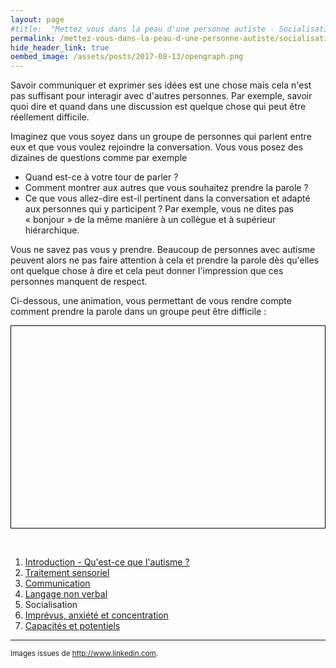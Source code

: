```yaml
---
layout: page
#title:  "Mettez vous dans la peau d'une personne autiste - Socialisation"
permalink: /mettez-vous-dans-la-peau-d-une-personne-autiste/socialisation
hide_header_link: true
oembed_image: /assets/posts/2017-08-13/opengraph.png
---
```


Savoir communiquer et exprimer ses idées est une chose mais 
cela n'est pas suffisant pour interagir avec d'autres personnes.
Par exemple, savoir quoi dire et quand dans une discussion est quelque chose
qui peut être réellement difficile.

Imaginez que vous soyez dans un groupe de personnes qui parlent entre eux et que vous voulez rejoindre la conversation. 
Vous vous posez des dizaines de questions comme par exemple&nbsp;

  - Quand est-ce à votre tour de parler ?
  - Comment montrer aux autres que vous souhaitez prendre la parole&nbsp;?
  - Ce que vous allez-dire est-il pertinent dans la conversation et adapté aux personnes qui y participent&nbsp;? Par exemple, vous ne dites pas «&nbsp;bonjour&nbsp;» de la même manière à un collègue et à supérieur hiérarchique.

Vous ne savez pas vous y prendre.
Beaucoup de personnes avec autisme peuvent alors ne pas faire attention à cela et prendre la parole dès qu'elles ont quelque chose à dire et cela peut donner
l'impression que ces personnes manquent de respect.

Ci-dessous, une animation, vous permettant de vous rendre compte comment prendre la parole dans un groupe peut être difficile&nbsp;:
<!-- prendre la parole -->
<canvas id="game_speak" width="700" height="450" style="border: 1px solid black; margin: 0 auto 0 auto; display: block;"></canvas>

<p>&nbsp;</p>
<div class="highlight">
<ol>
 <li><a href="/mettez-vous-dans-la-peau-d-une-personne-autiste/qu-est-ce-que-l-autisme">Introduction - Qu'est-ce que l'autisme&nbsp;?</a></li>
 <li><a href="/mettez-vous-dans-la-peau-d-une-personne-autiste/traitement-sensoriel">Traitement sensoriel</a></li>
 <li><a href="/mettez-vous-dans-la-peau-d-une-personne-autiste/communication">Communication</a></li>
 <li><a href="/mettez-vous-dans-la-peau-d-une-personne-autiste/langage-non-verbal">Langage non verbal</a></li>
 <li>Socialisation</li>
 <li><a href="/mettez-vous-dans-la-peau-d-une-personne-autiste/imprevus-anxiete-concentration">Imprévus, anxiété et concentration</a></li>
 <li><a href="/mettez-vous-dans-la-peau-d-une-personne-autiste/capacites-et-potentiels">Capacités et potentiels</a></li>
</ol>
</div>




---
<small>Images issues de <a href="http://www.linkedin.com/" rel="nofollow">http://www.linkedin.com</a>.</small>

<script type="text/javascript">
  function speak() {
    var canvas = document.getElementById('game_speak');
    var ctx = canvas.getContext('2d');
    var mouse = {'x': undefined, 'y': undefined};
    var cursor = 'pointer';
    var refresh = 300;
    var background = new Image();
    background.src = '/assets/pages/mettez-vous-dans-la-peau-d-une-personne-autiste/speak/background.jpg';
    var bubbles = [
      {'img': function() {var img = new Image(); img.src='/assets/pages/mettez-vous-dans-la-peau-d-une-personne-autiste/speak/speech1.png'; return img;}(), 'pos': [
        {'x': 335, 'y': 80, 'size': 150, 'mirror': false},
        {'x': 390, 'y': 90, 'size': 150, 'mirror': true},
        {'x': 75, 'y': 80, 'size': 150, 'mirror': false},
      ]},
      {'img': function() {var img = new Image(); img.src='/assets/pages/mettez-vous-dans-la-peau-d-une-personne-autiste/speak/speech2.png'; return img;}(), 'pos': [
        {'x': 350, 'y': 105, 'size': 120, 'mirror': false},
        {'x': 410, 'y': 110, 'size': 120, 'mirror': true},
        {'x': 85, 'y': 105, 'size': 120, 'mirror': false},
      ]},
      {'img': function() {var img = new Image(); img.src='/assets/pages/mettez-vous-dans-la-peau-d-une-personne-autiste/speak/speech3.png'; return img;}(), 'pos': [
        {'x': 355, 'y': 95, 'size': 130, 'mirror': false},
        {'x': 400, 'y': 105, 'size': 130, 'mirror': true},
        {'x': 100, 'y': 95, 'size': 130, 'mirror': false},
      ]},
      {'img': function() {var img = new Image(); img.src='/assets/pages/mettez-vous-dans-la-peau-d-une-personne-autiste/speak/speech4.png'; return img;}(), 'pos': [
        {'x': 355, 'y': 95, 'size': 130, 'mirror': false},
        {'x': 400, 'y': 105, 'size': 130, 'mirror': true},
        {'x': 100, 'y': 95, 'size': 130, 'mirror': false},
      ]},
    ];
    var sentences = {
     'interrupt': ['Vous ne devez pas couper la parole', 'Quelqu\'un d\'autre est en train de parler', 'Attendez que les autres personnes aient fini de parler'],
     'non interrupt': ['Est-ce réellement à votre tour de parler ?',  'Ce que vous dites est-il pertinent dans la conversation ?', 'Avez-vous réfléchi à ce que vous allez dire ?']
    };
    var colors = {
     'interrupt': ['rgba(171, 25, 49, 0.9)', 'rgba(145, 47, 64, 0.9)', 'rgba(195, 66, 63, 0.9)'],
     'non interrupt': ['rgba(91, 192, 235, 0.9)', 'rgba(253, 231, 76, 0.9)', 'rgba(78, 151, 178, 0.9)', 'rgba(244, 158, 76, 0.9)'],
    };

    var state = {'speakers': [Math.floor(Math.random()*(bubbles.length)), -1, -1], 'time': Math.floor((Math.random()*(2000-700))+700), 'previous_speaker': -1, 'text': '', 'text_clicked': '', 'time_clicked': 0, 'sentence': '', 'color': ''};

    var status = {'status': 'pause', 'interval': undefined};
    this.play = function() {
      if ( 'play' == status['status'])
        return;
      canvas.onclick = click;
      status['interval'] = setInterval(function() {
        draw();
      }, refresh);
      status['status'] = 'play';
    }
    this.pause = function() {
      if ( 'pause' == status['status'])
        return;
      clearInterval(status['interval']);
      canvas.onclick = function(e) {};
      status['status'] = 'pause';
    }    
    this.canvas = function() {
      return canvas;
    }

    function draw() {
      ctx.clearRect(0, 0, canvas.width, canvas.height);
      ctx.drawImage(background, 0, 0);
      state['text'] += '.';
      state['time'] -= refresh;
      if (state['time'] < 0 && state['time_clicked'] <= 0) {
        if (state['previous_speaker'] == -1) {
          if (state['speakers'][0] > -1)
            state['previous_speaker'] = 0;
          else if (state['speakers'][1] > -1)
            state['previous_speaker'] = 1;
          state['speakers'][0] = -1;
          state['speakers'][1] = -1;
          state['time'] = Math.floor((Math.random()*(900-200))+200);
        } else {
          if (state['previous_speaker'] == 0) {
            state['speakers'][1] = Math.floor(Math.random()*(bubbles.length));
          } else {
            state['speakers'][0] = Math.floor(Math.random()*(bubbles.length));
          }
          state['text'] = '';
          state['previous_speaker'] = -1;
          state['time'] = Math.floor((Math.random()*(2000-700))+700);
        }
      }

      if (state['time_clicked'] > 0) {
        state['text_clicked'] += '.';
        state['time_clicked'] -= refresh;
        cursor = 'default';
      } else {
        state['speakers'][2] = -1;
        cursor = 'pointer';
      }

      for(var pers = 0; pers < 3; pers++ ) { // foreach speaker
        if (state['speakers'][pers] > -1) {
          var bubble = state['speakers'][pers];
          if (true == bubbles[bubble]['pos'][pers]['mirror']) {
            ctx.save();
            ctx.scale(-1,1);
            ctx.drawImage(bubbles[bubble]['img'], -bubbles[bubble]['pos'][pers]['x'], bubbles[bubble]['pos'][pers]['y'], -bubbles[bubble]['pos'][pers]['size'], bubbles[bubble]['pos'][pers]['size']);
            ctx.restore();
          } else {
            ctx.drawImage(bubbles[bubble]['img'], bubbles[bubble]['pos'][pers]['x'], bubbles[bubble]['pos'][pers]['y'], bubbles[bubble]['pos'][pers]['size'], bubbles[bubble]['pos'][pers]['size']);
          }
          ctx.font = "30px Arial";
          ctx.textAlign = "center";
          ctx.fillStyle = "#111"
          if ( pers < 2 ) {
            ctx.fillText(state['text'], bubbles[bubble]['pos'][pers]['x'] + (bubbles[bubble]['pos'][pers]['size']/2), bubbles[bubble]['pos'][pers]['y'] + (bubbles[bubble]['pos'][pers]['size']/2));
          } else {
            ctx.fillText(state['text_clicked'], bubbles[bubble]['pos'][pers]['x'] + (bubbles[bubble]['pos'][pers]['size']/2), bubbles[bubble]['pos'][pers]['y'] + (bubbles[bubble]['pos'][pers]['size']/2));
          }

        }
      }

      if (state['speakers'][2] > -1) {
        var text =  state['sentence'];
        var color = state['color'];
      } else {
        var text = 'Cliquez pour prendre la parole';
        var color = 'rgba(255, 255, 255, 0.9)';
      }
      ctx.beginPath();
      ctx.lineWidth='2';
      ctx.strokeStyle='#000';
      ctx.rect(50, 400-25, canvas.width-100, 40); 
      ctx.stroke();
      ctx.fillStyle = color;
      ctx.fillRect(50, 400-25, canvas.width-100, 40);
      ctx.font = "20px Arial";
      ctx.textAlign = "center";
      ctx.fillStyle = "#111"
      ctx.fillText(text, canvas.width/2, 400);

      canvas.style.cursor = cursor;
    }
    function click(e) {
      var r = canvas.getBoundingClientRect();
      mouse['x']=parseInt(e.clientX) - r.left;
      mouse['y']=parseInt(e.clientY) - r.top;
      if (state['speakers'][2] == -1) {
        if (state['speakers'][0] == -1 && state['speakers'][1] == -1) {
          state['sentence'] = sentences['non interrupt'][Math.floor(Math.random()*(sentences['non interrupt'].length))];
          state['color'] = colors['non interrupt'][Math.floor(Math.random()*(colors['non interrupt'].length))];
        } else {
          state['sentence'] = sentences['interrupt'][Math.floor(Math.random()*(sentences['interrupt'].length))];
          state['color'] = colors['interrupt'][Math.floor(Math.random()*(colors['interrupt'].length))];
        }
        state['text_clicked'] = '';
        state['time_clicked'] = 3000;
        state['speakers'][2] = Math.floor(Math.random()*(bubbles.length));
      }
    }
  }

  function isScrolledIntoView(el) {
    var elemTop = el.getBoundingClientRect().top;
    var elemBottom = el.getBoundingClientRect().bottom;

    var isVisible = ((elemTop >= 0) && (elemTop <= window.innerHeight)) || ((elemBottom >= 0) && (elemBottom <= window.innerHeight)) || ((elemTop < 0) && (elemBottom > window.innerHeight));
    return isVisible;
  }



  document.body.onload = function() {
    var canvas = [new speak()];
    function load_visible() {
      for (var i = 0; i < canvas.length ; i++) {
        if (isScrolledIntoView(canvas[i].canvas())) {
          canvas[i].play();
        } else {
          canvas[i].pause();
        }
      }
    }
    document.body.onscroll = load_visible;
    document.body.onresize = load_visible;
    load_visible();
  }

</script>
